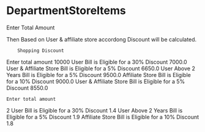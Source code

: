 # DepartmentStoreItems


Enter Total Amount 

Then Based on User & affiliate store accordong Discount will be calculated.

		Shopping Discount


Enter total amount
10000
	User Bill is Eligible for a 30% Discount 7000.0
	User & Affiliate Store Bill is Eligible for a 5% Discount 6650.0
	User Above 2 Years Bill is Eligible for a 5% Discount 9500.0
	Affiliate Store Bill is Eligible for a 10% Discount 9000.0
	User & Affiliate Store Bill is Eligible for a 5% Discount 8550.0
  
  
  
  	Enter total amount
2
	User Bill is Eligible for a 30% Discount 1.4
	User Above 2 Years Bill is Eligible for a 5% Discount 1.9
	Affiliate Store Bill is Eligible for a 10% Discount 1.8
  
  
